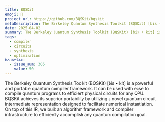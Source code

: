 ```yaml
---
title: BQSKit
emoji: 🍪
project_url: https://github.com/BQSKit/bqskit
metaDescription: The Berkeley Quantum Synthesis Toolkit (BQSKit) [bis • kit] is a powerful and portable quantum compiler framework.
date: 2025-04-02
summary: The Berkeley Quantum Synthesis Toolkit (BQSKit) [bis • kit] is a powerful and portable quantum compiler framework.
tags:
  - compiler
  - circuits
  - synthesis
  - optimization
bounties:
  - issue_num: 305
    value: 50
---
```


The Berkeley Quantum Synthesis Toolkit (BQSKit) [bis • kit] is a powerful and portable quantum compiler framework. It can be used with ease to compile quantum programs to efficient physical circuits for any QPU. BQSKit achieves its superior portability by utilizing a novel quantum circuit intermediate representation designed to facilitate numerical instantiation. On top of this IR, we built an algorithm framework and compiler infrastructure to efficiently accomplish any quantum compilation goal.